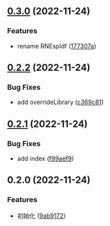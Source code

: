

## [0.3.0](https://github.com/kafudev/react-native-esp-idf/compare/v0.2.2...v0.3.0) (2022-11-24)


### Features

* rename RNEspIdf ([177307a](https://github.com/kafudev/react-native-esp-idf/commit/177307a868b1aae6fa47043478980f2b332caa44))

## [0.2.2](https://github.com/kafudev/react-native-esp-idf/compare/v0.2.1...v0.2.2) (2022-11-24)


### Bug Fixes

* add overrideLibrary ([c369c81](https://github.com/kafudev/react-native-esp-idf/commit/c369c81bfd84b218a5dd35bf3d7c037c12ed0027))

## [0.2.1](https://github.com/kafudev/react-native-esp-idf/compare/v0.2.0...v0.2.1) (2022-11-24)


### Bug Fixes

* add index ([f99aef9](https://github.com/kafudev/react-native-esp-idf/commit/f99aef994947e51d1a28cbd8f5979096e85c1e06))

## 0.2.0 (2022-11-24)


### Features

* 初始化 ([9ab9172](https://github.com/kafudev/react-native-esp-idf/commit/9ab917265eee96d9597f840716da51c287d82960))
